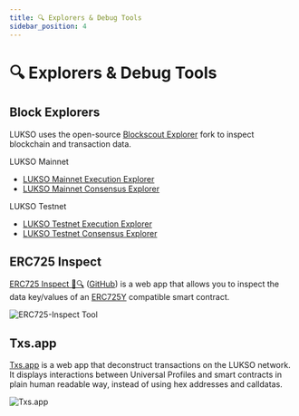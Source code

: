 ```yaml
---
title: 🔍 Explorers & Debug Tools
sidebar_position: 4
---
```


# 🔍 Explorers & Debug Tools

## Block Explorers

LUKSO uses the open-source [Blockscout Explorer](https://github.com/blockscout/blockscout) fork to inspect blockchain and transaction data.

LUKSO Mainnet

- [LUKSO Mainnet Execution Explorer](https://explorer.lukso.network/)
- [LUKSO Mainnet Consensus Explorer](https://explorer.consensus.mainnet.lukso.network/)

LUKSO Testnet

- [LUKSO Testnet Execution Explorer](https://explorer.execution.testnet.lukso.network)
- [LUKSO Testnet Consensus Explorer](https://explorer.consensus.testnet.lukso.network)

## ERC725 Inspect

[ERC725 Inspect 📝🔍](https://erc725-inspect.lukso.tech/) ([GitHub](https://github.com/lukso-network/tools-erc725-inspect)) is a web app that allows you to inspect the data key/values of an [ERC725Y](https://github.com/ERC725Alliance/ERC725/blob/main/docs/ERC-725.md#erc725x) compatible smart contract.

<div style={{textAlign: 'center'}}>

![ERC725-Inspect Tool](/img/tools/erc725-tools.png)

</div>

## Txs.app

[Txs.app](https://txs.app) is a web app that deconstruct transactions on the LUKSO network. It displays interactions between Universal Profiles and smart contracts in plain human readable way, instead of using hex addresses and calldatas.

<div style={{textAlign: 'center'}}>

![Txs.app](/img/example-dapp-txs-app.png)

</div>
